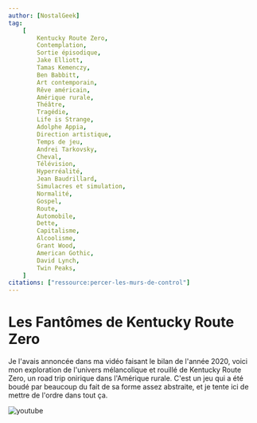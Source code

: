 ```yaml
---
author: [NostalGeek]
tag:
    [
        Kentucky Route Zero,
        Contemplation,
        Sortie épisodique,
        Jake Elliott,
        Tamas Kemenczy,
        Ben Babbitt,
        Art contemporain,
        Rêve américain,
        Amérique rurale,
        Théâtre,
        Tragédie,
        Life is Strange,
        Adolphe Appia,
        Direction artistique,
        Temps de jeu,
        Andrei Tarkovsky,
        Cheval,
        Télévision,
        Hyperréalité,
        Jean Baudrillard,
        Simulacres et simulation,
        Normalité,
        Gospel,
        Route,
        Automobile,
        Dette,
        Capitalisme,
        Alcoolisme,
        Grant Wood,
        American Gothic,
        David Lynch,
        Twin Peaks,
    ]
citations: ["ressource:percer-les-murs-de-control"]
---
```


# Les Fantômes de Kentucky Route Zero

Je l'avais annoncée dans ma vidéo faisant le bilan de l'année 2020, voici mon exploration de l'univers mélancolique et rouillé de Kentucky Route Zero, un road trip onirique dans l'Amérique rurale. C'est un jeu qui a été boudé par beaucoup du fait de sa forme assez abstraite, et je tente ici de mettre de l'ordre dans tout ça.

![youtube](https://www.youtube.com/watch?v=aW_bq6YdjPw)
